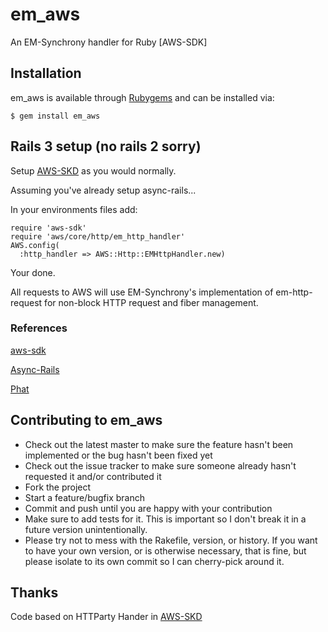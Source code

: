 # em_aws
An EM-Synchrony handler for Ruby [AWS-SDK]

## Installation

em_aws is available through [Rubygems](http://rubygems.org/gems/simple_model) and can be installed via:

    $ gem install em_aws

## Rails 3 setup (no rails 2 sorry)
Setup [AWS-SKD](https://github.com/amazonwebservices/aws-sdk-for-ruby/blob/master/README.rdoc) as you would normally.

Assuming you've already setup async-rails...

In your environments files add:

    require 'aws-sdk'
    require 'aws/core/http/em_http_handler'
    AWS.config(
      :http_handler => AWS::Http::EMHttpHandler.new)

Your done. 

All requests to AWS will use EM-Synchrony's implementation of em-http-request for non-block HTTP request and fiber management.

### References

  [aws-sdk](https://github.com/amazonwebservices/aws-sdk-for-ruby)

  [Async-Rails](https://github.com/igrigorik/async-rails)

  [Phat](http://www.mikeperham.com/2010/04/03/introducing-phat-an-asynchronous-rails-app/)

## Contributing to em_aws
 
* Check out the latest master to make sure the feature hasn't been implemented or the bug hasn't been fixed yet
* Check out the issue tracker to make sure someone already hasn't requested it and/or contributed it
* Fork the project
* Start a feature/bugfix branch
* Commit and push until you are happy with your contribution
* Make sure to add tests for it. This is important so I don't break it in a future version unintentionally.
* Please try not to mess with the Rakefile, version, or history. If you want to have your own version, or is otherwise necessary, that is fine, but please isolate to its own commit so I can cherry-pick around it.

## Thanks
Code based on HTTParty Hander in [AWS-SKD](https://github.com/amazonwebservices/aws-sdk-for-ruby/blob/master/README.rdoc)

